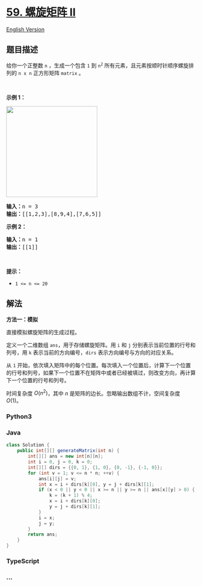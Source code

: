 # [59. 螺旋矩阵 II](https://leetcode.cn/problems/spiral-matrix-ii)

[English Version](/solution/0000-0099/0059.Spiral%20Matrix%20II/README_EN.md)

## 题目描述

<!-- 这里写题目描述 -->

<p>给你一个正整数 <code>n</code> ，生成一个包含 <code>1</code> 到 <code>n<sup>2</sup></code> 所有元素，且元素按顺时针顺序螺旋排列的 <code>n x n</code> 正方形矩阵 <code>matrix</code> 。</p>

<p> </p>

<p><strong>示例 1：</strong></p>
<img alt="" src="https://fastly.jsdelivr.net/gh/doocs/leetcode@main/solution/0000-0099/0059.Spiral%20Matrix%20II/images/spiraln.jpg" style="width: 242px; height: 242px;" />
<pre>
<strong>输入：</strong>n = 3
<strong>输出：</strong>[[1,2,3],[8,9,4],[7,6,5]]
</pre>

<p><strong>示例 2：</strong></p>

<pre>
<strong>输入：</strong>n = 1
<strong>输出：</strong>[[1]]
</pre>

<p> </p>

<p><strong>提示：</strong></p>

<ul>
	<li><code>1 <= n <= 20</code></li>
</ul>

## 解法

<!-- 这里可写通用的实现逻辑 -->

**方法一：模拟**

直接模拟螺旋矩阵的生成过程。

定义一个二维数组 `ans`，用于存储螺旋矩阵。用 `i` 和 `j` 分别表示当前位置的行号和列号，用 `k` 表示当前的方向编号，`dirs` 表示方向编号与方向的对应关系。

从 `1` 开始，依次填入矩阵中的每个位置。每次填入一个位置后，计算下一个位置的行号和列号，如果下一个位置不在矩阵中或者已经被填过，则改变方向，再计算下一个位置的行号和列号。

时间复杂度 $O(n^2)$，其中 $n$ 是矩阵的边长。忽略输出数组不计，空间复杂度 $O(1)$。

<!-- tabs:start -->

### **Python3**

<!-- 这里可写当前语言的特殊实现逻辑 -->



### **Java**

<!-- 这里可写当前语言的特殊实现逻辑 -->

```java
class Solution {
    public int[][] generateMatrix(int n) {
        int[][] ans = new int[n][n];
        int i = 0, j = 0, k = 0;
        int[][] dirs = {{0, 1}, {1, 0}, {0, -1}, {-1, 0}};
        for (int v = 1; v <= n * n; ++v) {
            ans[i][j] = v;
            int x = i + dirs[k][0], y = j + dirs[k][1];
            if (x < 0 || y < 0 || x >= n || y >= n || ans[x][y] > 0) {
                k = (k + 1) % 4;
                x = i + dirs[k][0];
                y = j + dirs[k][1];
            }
            i = x;
            j = y;
        }
        return ans;
    }
}
```













### **TypeScript**









### **...**

```

```


